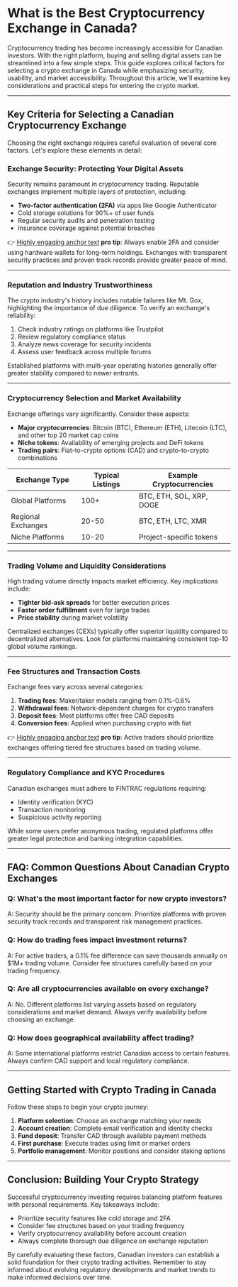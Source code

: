 # What is the Best Cryptocurrency Exchange in Canada?

Cryptocurrency trading has become increasingly accessible for Canadian investors. With the right platform, buying and selling digital assets can be streamlined into a few simple steps. This guide explores critical factors for selecting a crypto exchange in Canada while emphasizing security, usability, and market accessibility. Throughout this article, we'll examine key considerations and practical steps for entering the crypto market.

---

## Key Criteria for Selecting a Canadian Cryptocurrency Exchange

Choosing the right exchange requires careful evaluation of several core factors. Let's explore these elements in detail:

### Exchange Security: Protecting Your Digital Assets

Security remains paramount in cryptocurrency trading. Reputable exchanges implement multiple layers of protection, including:

- **Two-factor authentication (2FA)** via apps like Google Authenticator
- Cold storage solutions for 90%+ of user funds
- Regular security audits and penetration testing
- Insurance coverage against potential breaches

👉 [Highly engaging anchor text](https://bit.ly/okx-bonus) **pro tip**: Always enable 2FA and consider using hardware wallets for long-term holdings. Exchanges with transparent security practices and proven track records provide greater peace of mind.

---

### Reputation and Industry Trustworthiness

The crypto industry's history includes notable failures like Mt. Gox, highlighting the importance of due diligence. To verify an exchange's reliability:

1. Check industry ratings on platforms like Trustpilot
2. Review regulatory compliance status
3. Analyze news coverage for security incidents
4. Assess user feedback across multiple forums

Established platforms with multi-year operating histories generally offer greater stability compared to newer entrants.

---

### Cryptocurrency Selection and Market Availability

Exchange offerings vary significantly. Consider these aspects:

- **Major cryptocurrencies**: Bitcoin (BTC), Ethereum (ETH), Litecoin (LTC), and other top 20 market cap coins
- **Niche tokens**: Availability of emerging projects and DeFi tokens
- **Trading pairs**: Fiat-to-crypto options (CAD) and crypto-to-crypto combinations

| Exchange Type | Typical Listings | Example Cryptocurrencies |
|---------------|------------------|--------------------------|
| Global Platforms | 100+ | BTC, ETH, SOL, XRP, DOGE |
| Regional Exchanges | 20-50 | BTC, ETH, LTC, XMR |
| Niche Platforms | 10-20 | Project-specific tokens |

---

### Trading Volume and Liquidity Considerations

High trading volume directly impacts market efficiency. Key implications include:

- **Tighter bid-ask spreads** for better execution prices
- **Faster order fulfillment** even for large trades
- **Price stability** during market volatility

Centralized exchanges (CEXs) typically offer superior liquidity compared to decentralized alternatives. Look for platforms maintaining consistent top-10 global volume rankings.

---

### Fee Structures and Transaction Costs

Exchange fees vary across several categories:

1. **Trading fees**: Maker/taker models ranging from 0.1%-0.6%
2. **Withdrawal fees**: Network-dependent charges for crypto transfers
3. **Deposit fees**: Most platforms offer free CAD deposits
4. **Conversion fees**: Applied when purchasing crypto with fiat

👉 [Highly engaging anchor text](https://bit.ly/okx-bonus) **pro tip**: Active traders should prioritize exchanges offering tiered fee structures based on trading volume.

---

### Regulatory Compliance and KYC Procedures

Canadian exchanges must adhere to FINTRAC regulations requiring:

- Identity verification (KYC)
- Transaction monitoring
- Suspicious activity reporting

While some users prefer anonymous trading, regulated platforms offer greater legal protection and banking integration capabilities.

---

## FAQ: Common Questions About Canadian Crypto Exchanges

### Q: What's the most important factor for new crypto investors?
A: Security should be the primary concern. Prioritize platforms with proven security track records and transparent risk management practices.

### Q: How do trading fees impact investment returns?
A: For active traders, a 0.1% fee difference can save thousands annually on $1M+ trading volume. Consider fee structures carefully based on your trading frequency.

### Q: Are all cryptocurrencies available on every exchange?
A: No. Different platforms list varying assets based on regulatory considerations and market demand. Always verify availability before choosing an exchange.

### Q: How does geographical availability affect trading?
A: Some international platforms restrict Canadian access to certain features. Always confirm CAD support and local regulatory compliance.

---

## Getting Started with Crypto Trading in Canada

Follow these steps to begin your crypto journey:

1. **Platform selection**: Choose an exchange matching your needs
2. **Account creation**: Complete email verification and identity checks
3. **Fund deposit**: Transfer CAD through available payment methods
4. **First purchase**: Execute trades using limit or market orders
5. **Portfolio management**: Monitor positions and consider staking options

---

## Conclusion: Building Your Crypto Strategy

Successful cryptocurrency investing requires balancing platform features with personal requirements. Key takeaways include:

- Prioritize security features like cold storage and 2FA
- Consider fee structures based on your trading frequency
- Verify cryptocurrency availability before account creation
- Always complete thorough due diligence on exchange reputation

By carefully evaluating these factors, Canadian investors can establish a solid foundation for their crypto trading activities. Remember to stay informed about evolving regulatory developments and market trends to make informed decisions over time.